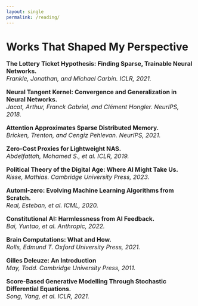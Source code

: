 ```yaml
---
layout: single
permalink: /reading/
---
```

<h1>Works That Shaped My Perspective</h1>

<p style="font-size: 16px;"><b>The Lottery Ticket Hypothesis: Finding Sparse, Trainable Neural Networks.</b><br>
<em>Frankle, Jonathan, and Michael Carbin. ICLR, 2021.</em><br>

<p style="font-size: 16px;"><b>Neural Tangent Kernel: Convergence and Generalization in Neural Networks.</b><br>
<em>Jacot, Arthur, Franck Gabriel, and Clément Hongler. NeurIPS, 2018.</em><br>
  
<p style="font-size: 16px;"><b>Attention Approximates Sparse Distributed Memory.</b><br>
<em>Bricken, Trenton, and Cengiz Pehlevan. NeurIPS, 2021.</em><br>

<p style="font-size: 16px;"><b>Zero-Cost Proxies for Lightweight NAS.</b><br>
<em>Abdelfattah, Mohamed S., et al. ICLR, 2019.</em><br>

<p style="font-size: 16px;"><b>Political Theory of the Digital Age: Where AI Might Take Us.</b><br>
<em>Risse, Mathias. Cambridge University Press, 2023.</em><br>

<p style="font-size: 16px;"><b>Automl-zero: Evolving Machine Learning Algorithms from Scratch.</b><br>
<em>Real, Esteban, et al. ICML, 2020.</em><br>

<p style="font-size: 16px;"><b>Constitutional AI: Harmlessness from AI Feedback.</b><br>
<em>Bai, Yuntao, et al. Anthropic, 2022.</em><br>

<p style="font-size: 16px;"><b>Brain Computations: What and How.</b><br>
<em>Rolls, Edmund T. Oxford University Press, 2021.</em><br>

<p style="font-size: 16px;"><b>Gilles Deleuze: An Introduction</b><br>
<em>May, Todd. Cambridge University Press, 2011.</em><br>

<p style="font-size: 16px;"><b>Score-Based Generative Modelling Through Stochastic Differential Equations.</b><br>
<em>Song, Yang, et al. ICLR, 2021.</em><br>
